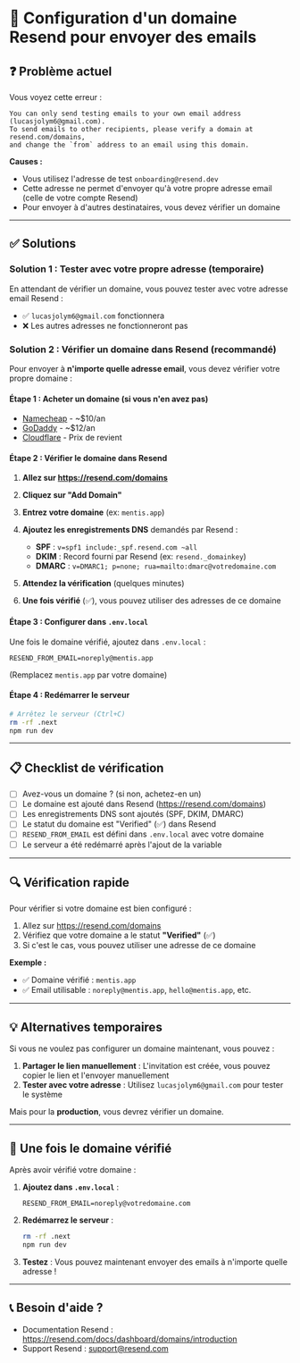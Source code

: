 # 🔧 Configuration d'un domaine Resend pour envoyer des emails

## ❓ Problème actuel

Vous voyez cette erreur :
```
You can only send testing emails to your own email address (lucasjolym6@gmail.com). 
To send emails to other recipients, please verify a domain at resend.com/domains, 
and change the `from` address to an email using this domain.
```

**Causes :**
- Vous utilisez l'adresse de test `onboarding@resend.dev`
- Cette adresse ne permet d'envoyer qu'à votre propre adresse email (celle de votre compte Resend)
- Pour envoyer à d'autres destinataires, vous devez vérifier un domaine

---

## ✅ Solutions

### Solution 1 : Tester avec votre propre adresse (temporaire)

En attendant de vérifier un domaine, vous pouvez tester avec votre adresse email Resend :
- ✅ `lucasjolym6@gmail.com` fonctionnera
- ❌ Les autres adresses ne fonctionneront pas

### Solution 2 : Vérifier un domaine dans Resend (recommandé)

Pour envoyer à **n'importe quelle adresse email**, vous devez vérifier votre propre domaine :

#### Étape 1 : Acheter un domaine (si vous n'en avez pas)

- [Namecheap](https://www.namecheap.com/) - ~$10/an
- [GoDaddy](https://www.godaddy.com/) - ~$12/an
- [Cloudflare](https://www.cloudflare.com/products/registrar/) - Prix de revient

#### Étape 2 : Vérifier le domaine dans Resend

1. **Allez sur https://resend.com/domains**
2. **Cliquez sur "Add Domain"**
3. **Entrez votre domaine** (ex: `mentis.app`)
4. **Ajoutez les enregistrements DNS** demandés par Resend :
   - **SPF** : `v=spf1 include:_spf.resend.com ~all`
   - **DKIM** : Record fourni par Resend (ex: `resend._domainkey`)
   - **DMARC** : `v=DMARC1; p=none; rua=mailto:dmarc@votredomaine.com`

5. **Attendez la vérification** (quelques minutes)
6. **Une fois vérifié** (✅), vous pouvez utiliser des adresses de ce domaine

#### Étape 3 : Configurer dans `.env.local`

Une fois le domaine vérifié, ajoutez dans `.env.local` :

```env
RESEND_FROM_EMAIL=noreply@mentis.app
```

(Remplacez `mentis.app` par votre domaine)

#### Étape 4 : Redémarrer le serveur

```bash
# Arrêtez le serveur (Ctrl+C)
rm -rf .next
npm run dev
```

---

## 📋 Checklist de vérification

- [ ] Avez-vous un domaine ? (si non, achetez-en un)
- [ ] Le domaine est ajouté dans Resend (https://resend.com/domains)
- [ ] Les enregistrements DNS sont ajoutés (SPF, DKIM, DMARC)
- [ ] Le statut du domaine est "Verified" (✅) dans Resend
- [ ] `RESEND_FROM_EMAIL` est défini dans `.env.local` avec votre domaine
- [ ] Le serveur a été redémarré après l'ajout de la variable

---

## 🔍 Vérification rapide

Pour vérifier si votre domaine est bien configuré :

1. Allez sur https://resend.com/domains
2. Vérifiez que votre domaine a le statut **"Verified"** (✅)
3. Si c'est le cas, vous pouvez utiliser une adresse de ce domaine

**Exemple :**
- ✅ Domaine vérifié : `mentis.app`
- ✅ Email utilisable : `noreply@mentis.app`, `hello@mentis.app`, etc.

---

## 💡 Alternatives temporaires

Si vous ne voulez pas configurer un domaine maintenant, vous pouvez :

1. **Partager le lien manuellement** : L'invitation est créée, vous pouvez copier le lien et l'envoyer manuellement
2. **Tester avec votre adresse** : Utilisez `lucasjolym6@gmail.com` pour tester le système

Mais pour la **production**, vous devrez vérifier un domaine.

---

## 🚀 Une fois le domaine vérifié

Après avoir vérifié votre domaine :

1. **Ajoutez dans `.env.local`** :
   ```env
   RESEND_FROM_EMAIL=noreply@votredomaine.com
   ```

2. **Redémarrez le serveur** :
   ```bash
   rm -rf .next
   npm run dev
   ```

3. **Testez** : Vous pouvez maintenant envoyer des emails à n'importe quelle adresse !

---

## 📞 Besoin d'aide ?

- Documentation Resend : https://resend.com/docs/dashboard/domains/introduction
- Support Resend : support@resend.com

